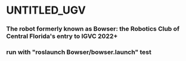 # UNTITLED_UGV

### The robot formerly known as Bowser: the Robotics Club of Central Florida's entry to IGVC 2022+
### run with "roslaunch Bowser/bowser.launch" test
